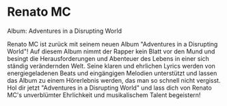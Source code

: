 # Renato MC

Album: Adventures in a Disrupting World

Renato MC ist zurück mit seinem neuen Album "Adventures in a Disrupting World"! Auf diesem Album nimmt der Rapper kein Blatt vor den Mund und besingt die Herausforderungen und Abenteuer des Lebens in einer sich ständig verändernden Welt. Seine klaren und ehrlichen Lyrics werden von energiegeladenen Beats und eingängigen Melodien unterstützt und lassen das Album zu einem Hörerlebnis werden, das man so schnell nicht vergisst. Hol dir jetzt "Adventures in a Disrupting World" und lass dich von Renato MC's unverblümter Ehrlichkeit und musikalischem Talent begeistern!